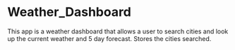 # Weather_Dashboard
This app is a weather dashboard that allows a user to search cities and look up the current weather and 5 day forecast.  Stores the cities searched.
